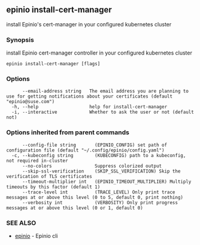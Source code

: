 ## epinio install-cert-manager

install Epinio's cert-manager in your configured kubernetes cluster

### Synopsis

install Epinio cert-manager controller in your configured kubernetes cluster

```
epinio install-cert-manager [flags]
```

### Options

```
      --email-address string   The email address you are planning to use for getting notifications about your certificates (default "epinio@suse.com")
  -h, --help                   help for install-cert-manager
  -i, --interactive            Whether to ask the user or not (default not)
```

### Options inherited from parent commands

```
      --config-file string       (EPINIO_CONFIG) set path of configuration file (default "~/.config/epinio/config.yaml")
  -c, --kubeconfig string        (KUBECONFIG) path to a kubeconfig, not required in-cluster
      --no-colors                Suppress colorized output
      --skip-ssl-verification    (SKIP_SSL_VERIFICATION) Skip the verification of TLS certificates
      --timeout-multiplier int   (EPINIO_TIMEOUT_MULTIPLIER) Multiply timeouts by this factor (default 1)
      --trace-level int          (TRACE_LEVEL) Only print trace messages at or above this level (0 to 5, default 0, print nothing)
      --verbosity int            (VERBOSITY) Only print progress messages at or above this level (0 or 1, default 0)
```

### SEE ALSO

* [epinio](epinio.md)	 - Epinio cli

